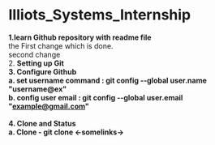 # Illiots_Systems_Internship
<B> 1.learn Github repository with readme file</B><br>
the First change which is done.
<br>
second change
<br> 
2. <b>Setting up Git<b><br>
3.<B> Configure Github</b> <br>
   a. set username command : git config --global user.name "username@ex"<br>
   b. config user email : git config --global user.email "example@gmail.com"<br>
<br>
<B> 4. Clone and Status</B>
  <br> a. Clone - git clone <-somelinks->


